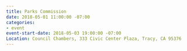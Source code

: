 ```yaml
---
title: Parks Commission
date: 2018-05-01 11:00:00 -07:00
categories:
- event
event-start-date: 2018-05-03 19:00:00 -07:00
Location: Council Chambers, 333 Civic Center Plaza, Tracy, CA 95376
---
```


